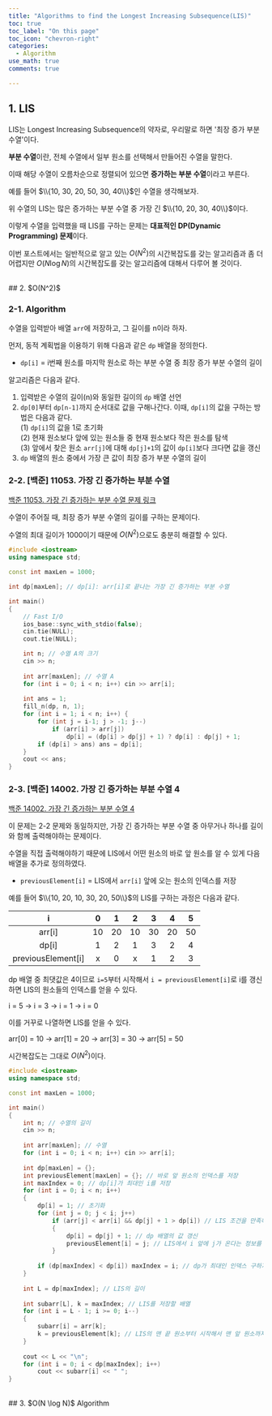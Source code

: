 ```yaml
---
title: "Algorithms to find the Longest Increasing Subsequence(LIS)"
toc: true
toc_label: "On this page"
toc_icon: "chevron-right"
categories:
  - Algorithm
use_math: true
comments: true

---
```


## 1. LIS

LIS는 Longest Increasing Subsequence의 약자로, 우리말로 하면 '최장 증가 부분 수열'이다.

**부분 수열**이란, 전체 수열에서 일부 원소를 선택해서 만들어진 수열을 말한다.

이때 해당 수열이 오름차순으로 정렬되어 있으면 **증가하는 부분 수열**이라고 부른다.

예를 들어 $\\{10, 30, 20, 50, 30, 40\\}$인 수열을 생각해보자.

위 수열의 LIS는 많은 증가하는 부분 수열 중 가장 긴 $\\{10, 20, 30, 40\\}$이다.

이렇게 수열을 입력했을 때 LIS를 구하는 문제는 **대표적인 DP(Dynamic Programming) 문제**이다.

이번 포스트에서는 일반적으로 알고 있는 $O(N^2)$의 시간복잡도를 갖는 알고리즘과 좀 더 어렵지만 $O(N \log N)$의 시간복잡도를 갖는 알고리즘에 대해서 다루어 볼 것이다.


<br/>
## 2. $O(N^2)$

### 2-1. Algorithm

수열을 입력받아 배열 `arr`에 저장하고, 그 길이를 n이라 하자.

먼저, 동적 계획법을 이용하기 위해 다음과 같은 `dp` 배열을 정의한다.

- `dp[i]` = i번째 원소를 마지막 원소로 하는 부분 수열 중 최장 증가 부분 수열의 길이

알고리즘은 다음과 같다.

1. 입력받은 수열의 길이(n)와 동일한 길이의 `dp` 배열 선언
2. `dp[0]`부터 `dp[n-1]`까지 순서대로 값을 구해나간다. 이때, `dp[i]`의 값을 구하는 방법은 다음과 같다.  
  (1) `dp[i]`의 값을 1로 초기화  
  (2) 현재 원소보다 앞에 있는 원소들 중 현재 원소보다 작은 원소를 탐색  
  (3) 앞에서 찾은 원소 `arr[j]`에 대해 `dp[j]+1`의 값이 `dp[i]`보다 크다면 값을 갱신
3. `dp` 배열의 원소 중에서 가장 큰 값이 최장 증가 부분 수열의 길이

### 2-2. [백준] 11053. 가장 긴 증가하는 부분 수열

[백준 11053. 가장 긴 증가하는 부분 수열 문제 링크](https://www.acmicpc.net/problem/11053)

수열이 주어질 때, 최장 증가 부분 수열의 길이를 구하는 문제이다.

수열의 최대 길이가 1000이기 때문에 $O(N^2)$으로도 충분히 해결할 수 있다.

```cpp
#include <iostream>
using namespace std;

const int maxLen = 1000;

int dp[maxLen]; // dp[i]: arr[i]로 끝나는 가장 긴 증가하는 부분 수열

int main()
{
    // Fast I/O
    ios_base::sync_with_stdio(false);
    cin.tie(NULL);
    cout.tie(NULL);

    int n; // 수열 A의 크기
    cin >> n;
    
    int arr[maxLen]; // 수열 A
    for (int i = 0; i < n; i++) cin >> arr[i];
    
    int ans = 1;
    fill_n(dp, n, 1);
    for (int i = 1; i < n; i++) {
        for (int j = i-1; j > -1; j--)
            if (arr[i] > arr[j])
                dp[i] = (dp[i] > dp[j] + 1) ? dp[i] : dp[j] + 1;
        if (dp[i] > ans) ans = dp[i];
    }
    cout << ans;
}
```

### 2-3. [백준] 14002. 가장 긴 증가하는 부분 수열 4

[백준 14002. 가장 긴 증가하는 부분 수열 4](https://www.acmicpc.net/problem/14002)

이 문제는 2-2 문제와 동일하지만, 가장 긴 증가하는 부분 수열 중 아무거나 하나를 길이와 함께 출력해야하는 문제이다.

수열을 직접 출력해야하기 때문에 LIS에서 어떤 원소의 바로 앞 원소를 알 수 있게 다음 배열을 추가로 정의하였다.

- `previousElement[i]` = LIS에서 `arr[i]` 앞에 오는 원소의 인덱스를 저장

예를 들어 $\\{10, 20, 10, 30, 20, 50\\}$의 LIS를 구하는 과정은 다음과 같다.

|i|0|1|2|3|4|5|
|:---:|:---:|:---:|:---:|:---:|:---:|:---:|
|arr[i]|10|20|10|30|20|50|
|dp[i]|1|2|1|3|2|4|
|previousElement[i]|x|0|x|1|2|3|

dp 배열 중 최댓값은 4이므로 `i=5`부터 시작해서 `i = previousElement[i]`로 i를 갱신하면 LIS의 원소들의 인덱스를 얻을 수 있다.

i = 5 $\rightarrow$ i = 3 $\rightarrow$ i = 1 $\rightarrow$ i = 0

이를 거꾸로 나열하면 LIS를 얻을 수 있다.

arr[0] = 10 $\rightarrow$ arr[1] = 20 $\rightarrow$ arr[3] = 30 $\rightarrow$ arr[5] = 50

시간복잡도는 그대로 $O(N^2)$이다.

```cpp
#include <iostream>
using namespace std;

const int maxLen = 1000;

int main()
{
    int n; // 수열의 길이
    cin >> n;
    
    int arr[maxLen]; // 수열
    for (int i = 0; i < n; i++) cin >> arr[i];
    
    int dp[maxLen] = {};
    int previousElement[maxLen] = {}; // 바로 앞 원소의 인덱스를 저장
    int maxIndex = 0; // dp[i]가 최대인 i를 저장
    for (int i = 0; i < n; i++)
    {
        dp[i] = 1; // 초기화
        for (int j = 0; j < i; j++)
            if (arr[j] < arr[i] && dp[j] + 1 > dp[i]) // LIS 조건을 만족하면,
            {
                dp[i] = dp[j] + 1; // dp 배열의 값 갱신
                previousElement[i] = j; // LIS에서 i 앞에 j가 온다는 정보를 저장
            }
        
        if (dp[maxIndex] < dp[i]) maxIndex = i; // dp가 최대인 인덱스 구하기
    }
    
    int L = dp[maxIndex]; // LIS의 길이
    
    int subarr[L], k = maxIndex; // LIS를 저장할 배열
    for (int i = L - 1; i >= 0; i--)
    {
        subarr[i] = arr[k];
        k = previousElement[k]; // LIS의 맨 끝 원소부터 시작해서 맨 앞 원소까지 추적
    }
    
    cout << L << "\n";
    for (int i = 0; i < dp[maxIndex]; i++)
        cout << subarr[i] << " ";
}
```


<br/>
## 3. $O(N \log N)$ Algorithm
